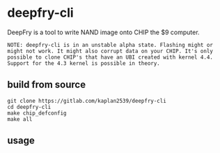 # deepfry-cli

DeepFry is a tool to write NAND image onto CHIP the $9 computer.

`NOTE: deepfry-cli is in an unstable alpha state.
Flashing might or might not work.
It might also corrupt data on your CHIP.
It's only possible to clone CHIP's that have an UBI created with kernel 4.4.
Support for the 4.3 kernel is possible in theory.`

## build from source

```
git clone https://gitlab.com/kaplan2539/deepfry-cli
cd deepfry-cli
make chip_defconfig
make all
```

## usage


